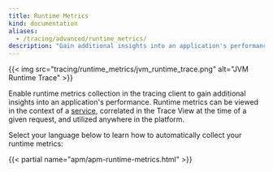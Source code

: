 ```yaml
---
title: Runtime Metrics
kind: documentation
aliases:
  - /tracing/advanced/runtime_metrics/
description: "Gain additional insights into an application's performance with the runtime metrics associated to your traces."
---
```


{{< img src="tracing/runtime_metrics/jvm_runtime_trace.png" alt="JVM Runtime Trace" >}}

Enable runtime metrics collection in the tracing client to gain additional insights into an application's performance. Runtime metrics can be viewed in the context of a [service][1], correlated in the Trace View at the time of a given request, and utilized anywhere in the platform.

Select your language below to learn how to automatically collect your runtime metrics:

{{< partial name="apm/apm-runtime-metrics.html" >}}
<br>

[1]: /tracing/visualization/#services
